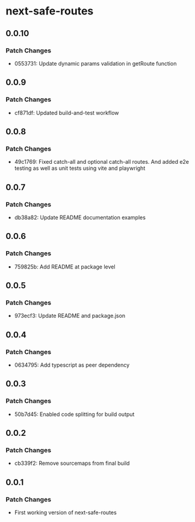 # next-safe-routes

## 0.0.10

### Patch Changes

- 0553731: Update dynamic params validation in getRoute function

## 0.0.9

### Patch Changes

- cf871df: Updated build-and-test workflow

## 0.0.8

### Patch Changes

- 49c1769: Fixed catch-all and optional catch-all routes. And added e2e testing as well as unit tests using vite and playwright

## 0.0.7

### Patch Changes

- db38a82: Update README documentation examples

## 0.0.6

### Patch Changes

- 759825b: Add README at package level

## 0.0.5

### Patch Changes

- 973ecf3: Update README and package.json

## 0.0.4

### Patch Changes

- 0634795: Add typescript as peer dependency

## 0.0.3

### Patch Changes

- 50b7d45: Enabled code splitting for build output

## 0.0.2

### Patch Changes

- cb339f2: Remove sourcemaps from final build

## 0.0.1

### Patch Changes

- First working version of next-safe-routes
